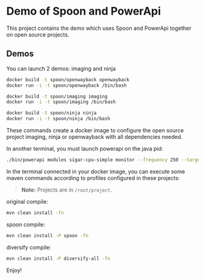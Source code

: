 Demo of Spoon and PowerApi
==========================

This project contains the demo which uses Spoon and PowerApi together on open source projects.

Demos
-----

You can launch 2 demos: imaging and ninja

```bash
docker build -t spoon/openwayback openwayback
docker run -i -t spoon/openwayback /bin/bash
```

```bash
docker build -t spoon/imaging imaging
docker run -i -t spoon/imaging /bin/bash
```

```bash
docker build -t spoon/ninja ninja
docker run -i -t spoon/ninja /bin/bash
```

These commands create a docker image to configure the open source project imaging, ninja or openwayback with all dependencies needed.

In another terminal, you must launch powerapi on the java pid:

```bash
./bin/powerapi modules sigar-cpu-simple monitor --frequency 250 --targets java --chart
```

In the terminal connected in your docker image, you can execute some maven commands according to profiles configured in these projects:

> **Note:** Projects are in `/root/project`.

original compile:

```bash
mvn clean install -fn
```

spoon compile:

```bash
mvn clean install -P spoon -fn
```

diversify compile:

```bash
mvn clean install -P diversify-all -fn
```

Enjoy!